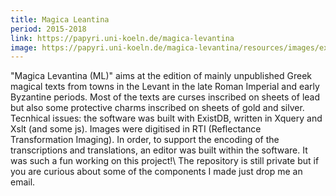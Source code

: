 ```yaml
---
title: Magica Leantina
period: 2015-2018
link: https://papyri.uni-koeln.de/magica-levantina
image: https://papyri.uni-koeln.de/magica-levantina/resources/images/example.jpg
---
```

"Magica Levantina (ML)" aims at the edition of mainly unpublished Greek magical texts from towns in the Levant in the late Roman Imperial and early Byzantine periods. Most of the texts are curses inscribed on sheets of lead but also some protective charms inscribed on sheets of gold and silver. Tecnhical issues: the software was built with ExistDB, written in Xquery and Xslt (and some js). Images were digitised in RTI (Reflectance Transformation Imaging). In order, to support the encoding of the transcriptions and translations, an editor was built within the software.  It was such a fun working on this project!\\ The repository is still private but if you are curious about some of the components I made just drop me an email. 
